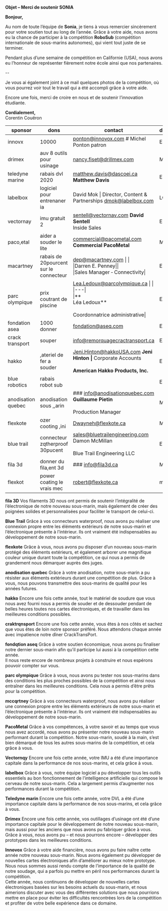 **Objet – Merci de soutenir SONIA**

**Bonjour,**

Au nom de toute l’équipe de **Sonia**, je tiens à vous remercier sincèrement pour votre soutien tout au long de l’année. Grâce à votre aide, nous avons eu la chance de participer à la compétition **RoboSub** (compétition internationale de sous-marins autonomes), qui vient tout juste de se terminer.

Pendant plus d’une semaine de compétition en Californie (USA), nous avons eu l’honneur de représenter fièrement notre école ainsi que nos partenaires.

--


Je vous ai également joint à ce mail quelques photos de la compétition, où vous pourrez voir tout le travail qui a été accompli grâce à votre aide.

Encore une fois, merci de croire en nous et de soutenir l’innovation étudiante.

**Cordialement,**  
Corentin Couëron

| sponsor            | dons                                   | contact                                                                                                                      | deprte,ent | langue |
| ------------------ | -------------------------------------- | ---------------------------------------------------------------------------------------------------------------------------- | ---------- | ------ |
| innovx             | 10000                                  | ponton@innovox.com # Michel Ponton patron                                                                                    | ELE        | fr     |
| drimex             | auv 8 outils pour usinage              | nancy.fiset@drillmex.com                                                                                                     | MEC        | fr     |
| teledyne marine    | rabais dvl 2020                        | matthew.davis@dascoei.ca **Matthew Davis**                                                                                   | ELE        | en     |
| labelbox           | logiciel pour entrenaner ia            | David Mok \| Director, Content & Partnerships [dmok@labelbox.com](mailto:dmok@labelbox.com)                                  | LOG        | en     |
| vectornay          | imu gratuit 2                          | sentell@vectornav.com **David Sentell**  <br>Inside Sales                                                                    | ELE        | en     |
| paco,etal          | aider a souder le lite                 | [commercial@pacometal.com](mailto:commercial@pacometal.com) **Commercial PacoMetal**                                         | MEC        | fr     |
| macartney          | rabais de 20pourcent sur le connecteur | dep@macartney.com \|   \|<br>\|Darren E. Penney​​​​\|\|<br>\|Sales Manager ‑ Connectivity\|                                  | ELE        | en     |
| parc olympique     | prix coutrant de piscine               | Lea.Ledoux@parcolympique.ca \|   \|<br>\|---\|<br>\|**  <br>Léa Ledoux**<br><br>Coordonnatrice administrative\|              | EXEC       | fr     |
| fondation asea     | 1000 donner                            | fondation@aseq.com                                                                                                           | EXEC       | fr     |
| crack transport    | souper                                 | [info@remorquagecractransport.ca](mailto:info@remorquagecractransport.ca)                                                    | EXEC       | fr     |
| hakko              | ,ateriel de fer a souder               | Jeni.Hinton@hakkoUSA.com **Jeni Hinton** **\|** Corporate Accounts<br><br>**American Hakko Products, Inc.**                  | ELE        | en     |
| blue robotics      | rabais robot sub                       |                                                                                                                              | ELE        | en     |
| anodisation quebec | anodisation sous ,,arin                | ### info@anodisationquebec.com <br>**Guillaume Pietin**<br><br>Production Manager                                            | MEC        | fr     |
| flexkote           | ozer cooting ,ini                      | Dwayneh@flexkote.ca                                                                                                          | MEC        | en     |
| blue trail         | connecteur zqtherproof 30pucent        | [sales@bluetrailengineering.com](mailto:sales@bluetrailengineering.com) <br>Damon McMillan<br><br>Blue Trail Engineering LLC | ELE        | en     |
| fila 3d            | donner du fila,ent 3d                  | ### info@fila3d.ca                                                                                                           | MEC        | fr     |
| flexkot            | power coating le vrais mec             | robert@flexkote.ca                                                                                                           | mec        | en     |

**fila 3D**
Vos filaments 3D nous ont permis de soutenir l’intégralité de l’électronique de notre nouveau sous-marin, mais également de créer des poignées solides et personnalisées pour faciliter le transport de celui-ci.

**Blue Trail**
Grâce à vos connecteurs waterproof, nous avons pu réaliser une connexion propre entre les éléments extérieurs de notre sous-marin et l’électronique présente à l’intérieur. Ils ont vraiment été indispensables au développement de notre sous-marin.

**flexkote**
Grâce à vous, nous avons pu disposer d’un nouveau sous-marin protégé des éléments extérieurs, et également arborer une magnifique couleur unique durant toute la compétition, ce qui nous a permis de grandement nous démarquer auprès des juges.

**anodisation quebec**
Grâce à votre anodisation, notre sous-marin a pu résister aux éléments extérieurs durant une compétition de plus. Grâce à vous, nous pouvons transmettre des sous-marins de qualité pour les années futures.

**hakko**
Encore une fois cette année, tout le matériel de soudure que vous nous avez fourni nous a permis de souder et de dessouder pendant de belles heures toutes nos cartes électroniques, et de travailler dans les meilleures conditions possibles.

**craktrqnsport**
Encore une fois cette année, vous êtes à nos côtés et sachez que vous êtes de loin notre sponsor préféré. Nous attendons chaque année avec impatience notre dîner CrackTransPort.

**fondqtion aseq**
Grâce à votre soutien économique, nous avons pu finaliser notre dernier sous-marin afin qu’il participe lui aussi à la compétition cette année.  
Il nous reste encore de nombreux projets à construire et nous espérons pouvoir compter sur vous.

**parc olympique**
Grâce à vous, nous avons pu tester nos sous-marins dans des conditions les plus proches possibles de la compétition et ainsi nous entraîner dans les meilleures conditions. Cela nous a permis d’être prêts pour la compétition.

**mccqrtney**
Grâce à vos connecteurs waterproof, nous avons pu réaliser une connexion propre entre les éléments extérieurs de notre sous-marin et l’électronique présente à l’intérieur. Ils ont vraiment été indispensables au développement de notre sous-marin.

**PacoMetal**
Grâce à vos compétences, à votre savoir et au temps que vous nous avez accordé, nous avons pu présenter notre nouveau sous-marin performant durant la compétition. Notre sous-marin, soudé à la main, s’est bien démarqué de tous les autres sous-marins de la compétition, et cela grâce à vous.

**Vectornqy**
Encore une fois cette année, votre IMU a été d’une importance capitale dans la performance de nos sous-marins, et cela grâce à vous.

**labelbox**
Grâce à vous, notre équipe logiciel a pu développer tous les outils essentiels au bon fonctionnement de l’intelligence artificielle qui compose le cerveau de notre sous-marin. Cela a largement permis d’augmenter nos performances durant la compétition.

**Teledyne marin**
Encore une fois cette année, votre DVL a été d’une importance capitale dans la performance de nos sous-marins, et cela grâce à vous.

**Drimex**
Encore une fois cette année, vos outillages d’usinage ont été d’une importance capitale pour le développement de notre nouveau sous-marin, mais aussi pour les anciens que nous avons pu fabriquer grâce à vous. Grâce à vous, nous avons pu – et nous pourrons encore – développer des prototypes dans les meilleures conditions.

**Innovox**
Grâce à votre aide financière, nous avons pu faire naître cette année notre nouveau sous-marin. Nous avons également pu développer de nouvelles cartes électroniques afin d’améliorer au mieux notre prototype.  
Nous nous sommes aussi rendu compte de l’importance de la qualité de notre soudage, qui a parfois pu mettre en péril nos performances durant la compétition.  
Cette année, nous continuons de développer de nouvelles cartes électroniques basées sur les besoins actuels du sous-marin, et nous aimerions discuter avec vous des différentes solutions que nous pourrions mettre en place pour éviter les difficultés rencontrées lors de la compétition et profiter de votre belle expérience dans ce domaine.